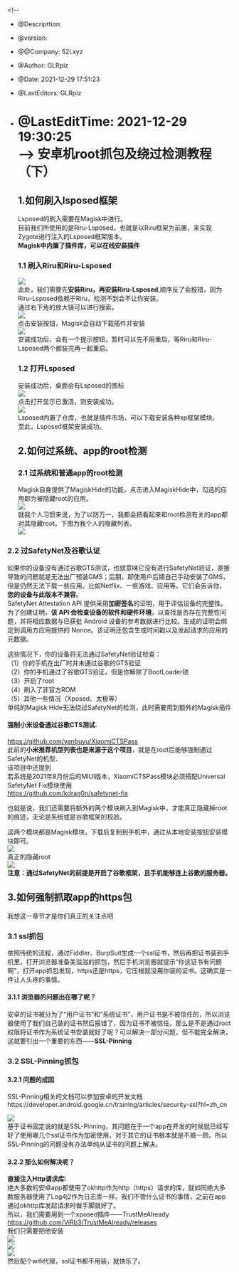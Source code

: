 &lt;!--

- @Descripttion:
- @version:
- @@Company: 52i.xyz
- @Author: GLRpiz
- @Date: 2021-12-29 17:51:23
- @LastEditors: GLRpiz
- @LastEditTime: 2021-12-29 19:30:25  
    --&gt; 安卓机root抓包及绕过检测教程（下）
    ===================
    
    1.如何刷入lsposed框架
    ---------------
    
    Lsposed的刷入需要在Magisk中进行。  
    目前我们所使用的是Riru-Lsposed，也就是以Riru框架为前置，来实现Zygote进行注入的Lsposed框架版本。  
    **Magisk中内置了插件库，可以在线安装插件**
    
    ### 1.1 刷入Riru和Riru-Lsposed
    
    ![](https://shs3.b.qianxin.com/attack_forum/2021/12/attach-7b5ff35c1f941e7df0ec530354d3ac9f10d27a38.jpg)  
    此处，我们需要先**安装Riru，再安装Riru-Lsposed**,顺序反了会报错，因为Riru-Lsposed依赖于Riru，检测不到会不让你安装。  
    通过右下角的放大镜可以进行搜索。  
    ![](https://shs3.b.qianxin.com/attack_forum/2021/12/attach-f73b3366b9dcfd089f4e972d0c20b4ae8fd1a5b7.jpg)  
    点击安装按钮，Magisk会自动下载插件并安装  
    ![](https://shs3.b.qianxin.com/attack_forum/2021/12/attach-8ad5272f87f34bc42b59428f06c1d397d6d50dfb.jpg)  
    安装成功后，会有一个提示按钮，暂时可以先不用重启，等Riru和Riru-Lsposed两个都装完再一起重启。
    
    ### 1.2 打开Lsposed
    
    安装成功后，桌面会有Lsposed的图标  
    ![](https://shs3.b.qianxin.com/attack_forum/2021/12/attach-1433b81f76f00a6f3e3704023aaf836390783f10.jpg)  
    点击打开显示已激活，则安装成功。  
    ![](https://shs3.b.qianxin.com/attack_forum/2021/12/attach-db1f808358f2f44e3108c1d37fbcf9c11b62f0df.jpg)  
    Lsposed内置了仓库，也就是插件市场，可以下载安装各种xp框架模块。  
    至此，Lsposed框架安装成功。
    
    2.如何过系统、app的root检测
    ------------------
    
    ### 2.1 过系统和普通app的root检测
    
    Magisk自身提供了MagiskHide的功能，点击进入MagiskHide中，勾选的应用即为被隐藏root的应用。  
    ![](https://shs3.b.qianxin.com/attack_forum/2021/12/attach-efa342d0f981cd164d9040746f6256e464308a25.jpg)  
    就我个人习惯来说，为了以防万一，我都会把看起来和root检测有关的app都对其隐藏root。下图为我个人的隐藏列表。  
    ![](https://shs3.b.qianxin.com/attack_forum/2021/12/attach-46220b135537ca218675e938a71a516a16d8ba83.jpg)

### 2.2 过SafetyNet及谷歌认证

 如果你的设备没有通过谷歌GTS测试，也就意味它没有进行SafetyNet验证，直接导致的问题就是无法出厂预装GMS；后期，即使用户后期自己手动安装了GMS，但是仍然无法下载一些应用。比如Netflix、一些游戏、应用等。它们会告诉你，**您的设备与此版本不兼容**。  
 SafetyNet Attestation API 提供采用**加密签名**的证明，用于评估设备的完整性。为了创建证明，**该 API 会检查设备的软件和硬件环境**，以查找是否存在完整性问题，并将相应数据与已获批 Android 设备的参考数据进行比较。生成的证明会绑定到调用方应用提供的 Nonce。该证明还包含生成时间戳以及发起请求的应用的元数据。

这些情况下，你的设备将无法通过SafetyNet验证检查：  
（1）你的手机在出厂时并未通过谷歌的GTS验证  
（2）你的手机通过了谷歌GTS验证，但是你解除了BootLoader锁  
（3）开启了root  
（4）刷入了非官方ROM  
（5）其他一些情况（Xposed、太极等）  
单纯的Magisk Hide无法绕过SafetyNet的检测，此时需要用到额外的Magisk插件

#### 强制小米设备通过谷歌CTS测试.

<https://github.com/yanbuyu/XiaomiCTSPass>  
此前的**小米推荐机型列表也是来源于这个项目**，就是在root后能够强制通过SafetyNet的机型、  
该项目中还提到  
若系统是2021年8月份后的MIUI版本，XiaomiCTSPass模块必须搭配Universal SafetyNet Fix模块使用  
<https://github.com/kdrag0n/safetynet-fix>

也就是说，我们还需要将额外的两个模块刷入到Magisk中，才能真正隐藏掉root的痕迹，无论是系统或是谷歌框架的校验。

这两个模块都是Magisk模块，下载后复制到手机中，通过从本地安装按钮安装模块即可。  
![](https://shs3.b.qianxin.com/attack_forum/2021/12/attach-30c65144e82d4f01ba9fea9df45c27da14c1fefc.jpg)  
真正的隐藏root  
![](https://shs3.b.qianxin.com/attack_forum/2021/12/attach-0be01cd60ad703bbd6f0f4b8d223ae77ca1c10de.jpg)  
**注意：通过SafetyNet的前提是开启了谷歌框架，且手机能够连上谷歌的服务器。**

3.如何强制抓取app的https包
------------------

我想这一章节才是你们真正的关注点吧

### 3.1 ssl抓包

 依照传统的流程，通过Fiddler、BurpSuit生成一个ssl证书，然后再把证书装到手机里，打开浏览器准备美滋滋的抓包，然后手机浏览器就提示“你这证书有问题啊”，打开app抓包发现，https还是https，它压根就没用你装的证书。这确实是一件让人头疼的事情。

#### 3.1.1 浏览器的问题出在哪了呢？

 安卓的证书被分为了“用户证书”和“系统证书”，用户证书是不被信任的，所以浏览器使用了我们自己装的证书然后报错了，因为证书不被信任。那么是不是通过root权限将证书作为系统证书安装就好了呢？可以解决一部分问题，但不能完全解决，这就要引出一个重要的东西——**SSL-Pinning**

### 3.2 SSL-Pinning抓包

#### 3.2.1 问题的成因

SSL-Pinning相关的文档可以参加安卓的开发文档https://developer.android.google.cn/training/articles/security-ssl?hl=zh\_cn

![](https://shs3.b.qianxin.com/attack_forum/2021/12/attach-bdaae6a84400a2954ed3c079c675956de6d6165e.png)  
 基于证书固定说的就是SSL-Pinning，其问题在于一个app在开发的时候就已经写好了使用哪几个ssl证书作为加密使用，对于其它的证书根本就是不屑一顾。所以SSL-Pinning的问题没有办法单纯从证书的问题上解决。

#### 3.2.2 那么如何解决呢？

**直接注入Http请求库**!  
绝大多数的安卓app都使用了okhttp作为http（https）请求的库，就如同绝大多数服务器使用了Log4j2作为日志库一样。我们不管什么证书的事情，之前在app通过okhttp库发起请求时做手脚就好了。  
所以，我们需要用到一个xposed插件——TrustMeAlready  
<https://github.com/ViRb3/TrustMeAlready/releases>  
我们只需要把他安装  
![](https://shs3.b.qianxin.com/attack_forum/2021/12/attach-803c84a08331dec3886918e9183ae2c87bdc3c0f.jpg)  
![](https://shs3.b.qianxin.com/attack_forum/2021/12/attach-26f8d7a06e9b3366e3290305622072f524b033ec.jpg)  
![](https://shs3.b.qianxin.com/attack_forum/2021/12/attach-a04fc5490175e8482f37f50938b14478ef775871.jpg)  
然后配个wifi代理，ssl证书都不用装，就快乐了。